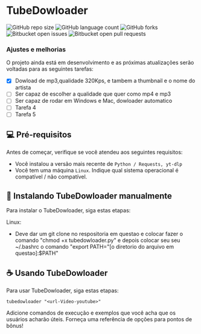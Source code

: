 # TubeDowloader

![GitHub repo size](https://img.shields.io/github/repo-size/Blackgnr7/tubedowloader?style=flat-square")
![GitHub language count](https://img.shields.io/github/languages/count/Blackgnr7/tubedowloader?style=for-the-badge)
![GitHub forks](https://img.shields.io/github/forks/Blackgnr7/tubedowloader?style=for-the-badge)
![Bitbucket open issues](https://img.shields.io/bitbucket/issues/Blackgnr7/tubedowloader?style=for-the-badge)
![Bitbucket open pull requests](https://img.shields.io/bitbucket/pr-raw/iBlackgnr7/tubedowloader?style=for-the-badge)

### Ajustes e melhorias

O projeto ainda está em desenvolvimento e as próximas atualizações serão voltadas para as seguintes tarefas:

- [x] Dowload de mp3,qualidade 320Kps, e tambem a thumbnail e o nome do artista
- [ ] Ser capaz de escolher a qualidade que quer como mp4 e mp3
- [ ] Ser capaz de rodar em Windows e Mac, dowloader automatico
- [ ] Tarefa 4
- [ ] Tarefa 5

## 💻 Pré-requisitos

Antes de começar, verifique se você atendeu aos seguintes requisitos:

- Você instalou a versão mais recente de `Python / Requests, yt-dlp`
- Você tem uma máquina `Linux`. Indique qual sistema operacional é compatível / não compatível.

## 🚀 Instalando TubeDowloader manualmente 

Para instalar o TubeDowloader, siga estas etapas:

Linux:

- Deve dar um git clone no respositoria em questao e colocar fazer o comando "chmod +x tubedowloader.py" e depois colocar seu seu ~/.bashrc o comando "export PATH="[o diretorio do arquivo em questao]:$PATH"

## ☕ Usando TubeDowloader

Para usar TubeDowloader, siga estas etapas:

```
tubedowloader "<url-Video-youtube>"
```

Adicione comandos de execução e exemplos que você acha que os usuários acharão úteis. Forneça uma referência de opções para pontos de bônus!
